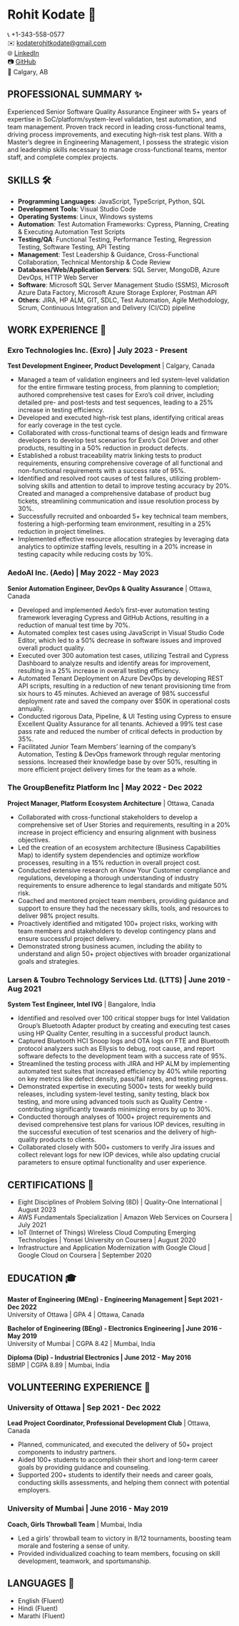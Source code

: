 # Rohit Kodate 🚀

📞 +1-343-558-0577  
✉️ kodaterohitkodate@gmail.com  
🌐 [LinkedIn](https://linkedin.com/in/rohit-kodate)  
📷 [GitHub](https://github.com/rohitkodate247)  
📍 Calgary, AB

## PROFESSIONAL SUMMARY ✨

Experienced Senior Software Quality Assurance Engineer with 5+ years of expertise in SoC/platform/system-level validation, test automation, and team management. Proven track record in leading cross-functional teams, driving process improvements, and executing high-risk test plans. With a Master’s degree in Engineering Management, I possess the strategic vision and leadership skills necessary to manage cross-functional teams, mentor staff, and complete complex projects.

## SKILLS 🛠️

- **Programming Languages**: JavaScript, TypeScript, Python, SQL
- **Development Tools**: Visual Studio Code
- **Operating Systems**: Linux, Windows systems
- **Automation**: Test Automation Frameworks: Cypress, Planning, Creating & Executing Automation Test Scripts
- **Testing/QA**: Functional Testing, Performance Testing, Regression Testing, Software Testing, API Testing
- **Management**: Test Leadership & Guidance, Cross-Functional Collaboration, Technical Mentorship & Code Review
- **Databases/Web/Application Servers**: SQL Server, MongoDB, Azure DevOps, HTTP Web Server
- **Software**: Microsoft SQL Server Management Studio (SSMS), Microsoft Azure Data Factory, Microsoft Azure Storage Explorer, Postman API
- **Others**: JIRA, HP ALM, GIT, SDLC, Test Automation, Agile Methodology, Scrum, Continuous Integration and Delivery (CI/CD) pipeline

## WORK EXPERIENCE 💼

### Exro Technologies Inc. (Exro) | July 2023 - Present  
**Test Development Engineer, Product Development** | Calgary, Canada
- Managed a team of validation engineers and led system-level validation for the entire firmware testing process, from planning to completion; authored comprehensive test cases for Exro’s coil driver, including detailed pre- and post-tests and test sequences, leading to a 25% increase in testing efficiency.
- Developed and executed high-risk test plans, identifying critical areas for early coverage in the test cycle.
- Collaborated with cross-functional teams of design leads and firmware developers to develop test scenarios for Exro’s Coil Driver and other products, resulting in a 50% reduction in product defects.
- Established a robust traceability matrix linking tests to product requirements, ensuring comprehensive coverage of all functional and non-functional requirements with a success rate of 95%.
- Identified and resolved root causes of test failures, utilizing problem-solving skills and attention to detail to improve testing accuracy by 20%. Created and managed a comprehensive database of product bug tickets, streamlining communication and issue resolution process by 30%.
- Successfully recruited and onboarded 5+ key technical team members, fostering a high-performing team environment, resulting in a 25% reduction in project timelines.
- Implemented effective resource allocation strategies by leveraging data analytics to optimize staffing levels, resulting in a 20% increase in testing capacity while reducing costs by 10%.

### AedoAI Inc. (Aedo) | May 2022 - May 2023  
**Senior Automation Engineer, DevOps & Quality Assurance** | Ottawa, Canada
- Developed and implemented Aedo’s first-ever automation testing framework leveraging Cypress and GitHub Actions, resulting in a reduction of manual test time by 70%.
- Automated complex test cases using JavaScript in Visual Studio Code Editor, which led to a 50% decrease in software issues and improved overall product quality.
- Executed over 300 automation test cases, utilizing Testrail and Cypress Dashboard to analyze results and identify areas for improvement, resulting in a 25% increase in overall testing efficiency.
- Automated Tenant Deployment on Azure DevOps by developing REST API scripts, resulting in a reduction of new tenant provisioning time from six hours to 45 minutes. Achieved an average of 98% successful deployment rate and saved the company over $50K in operational costs annually.
- Conducted rigorous Data, Pipeline, & UI Testing using Cypress to ensure Excellent Quality Assurance for all tenants. Achieved a 99% test case pass rate and reduced the number of critical defects in production by 35%.
- Facilitated Junior Team Members’ learning of the company’s Automation, Testing & DevOps framework through regular mentoring sessions. Increased their knowledge base by over 50%, resulting in more efficient project delivery times for the team as a whole.

### The GroupBenefitz Platform Inc | May 2022 - Dec 2022  
**Project Manager, Platform Ecosystem Architecture** | Ottawa, Canada
- Collaborated with cross-functional stakeholders to develop a comprehensive set of User Stories and requirements, resulting in a 20% increase in project efficiency and ensuring alignment with business objectives.
- Led the creation of an ecosystem architecture (Business Capabilities Map) to identify system dependencies and optimize workflow processes, resulting in a 15% reduction in overall project cost.
- Conducted extensive research on Know Your Customer compliance and regulations, developing a thorough understanding of industry requirements to ensure adherence to legal standards and mitigate 50% risk.
- Coached and mentored project team members, providing guidance and support to ensure they had the necessary skills, tools, and resources to deliver 98% project results.
- Proactively identified and mitigated 100+ project risks, working with team members and stakeholders to develop contingency plans and ensure successful project delivery.
- Demonstrated strong business acumen, including the ability to understand and align 50+ project objectives with broader organizational goals and strategies.

### Larsen & Toubro Technology Services Ltd. (LTTS) | June 2019 - Aug 2021  
**System Test Engineer, Intel IVG** | Bangalore, India
- Identified and resolved over 100 critical stopper bugs for Intel Validation Group’s Bluetooth Adapter product by creating and executing test cases using HP Quality Center, resulting in a successful product launch.
- Captured Bluetooth HCI Snoop logs and OTA logs on FTE and Bluetooth protocol analyzers such as Ellysis to debug, root cause, and report software defects to the development team with a success rate of 95%.
- Streamlined the testing process with JIRA and HP ALM by implementing automated test suites that increased efficiency by 40% while reporting on key metrics like defect density, pass/fail rates, and testing progress.
- Demonstrated expertise in executing 5000+ tests for weekly build releases, including system-level testing, sanity testing, black box testing, and more using advanced tools such as Quality Centre - contributing significantly towards minimizing errors by up to 30%.
- Conducted thorough analyses of 1000+ project requirements and devised comprehensive test plans for various IOP devices, resulting in the successful execution of test scenarios and the delivery of high-quality products to clients.
- Collaborated closely with 500+ customers to verify Jira issues and collect relevant logs for new IOP devices, while also updating crucial parameters to ensure optimal functionality and user experience.

## CERTIFICATIONS 📜

- Eight Disciplines of Problem Solving (8D) | Quality-One International | August 2023
- AWS Fundamentals Specialization | Amazon Web Services on Coursera | July 2021
- IoT (Internet of Things) Wireless Cloud Computing Emerging Technologies | Yonsei University on Coursera | August 2020
- Infrastructure and Application Modernization with Google Cloud | Google Cloud on Coursera | September 2020

## EDUCATION 🎓

**Master of Engineering (MEng) - Engineering Management | Sept 2021 - Dec 2022**  
University of Ottawa | GPA 4 | Ottawa, Canada

**Bachelor of Engineering (BEng) - Electronics Engineering | June 2016 - May 2019**  
University of Mumbai | CGPA 8.42 | Mumbai, India

**Diploma (Dip) - Industrial Electronics | June 2012 - May 2016**  
SBMP | CGPA 8.89 | Mumbai, India

## VOLUNTEERING EXPERIENCE 🙌

### University of Ottawa | Sep 2021 - Dec 2022  
**Lead Project Coordinator, Professional Development Club** | Ottawa, Canada
- Planned, communicated, and executed the delivery of 50+ project components to industry partners.
- Aided 100+ students to accomplish their short and long-term career goals by providing guidance and counseling.
- Supported 200+ students to identify their needs and career goals, conducting skills assessments, and helping them connect with potential employers.

### University of Mumbai | June 2016 - May 2019  
**Coach, Girls Throwball Team** | Mumbai, India
- Led a girls' throwball team to victory in 8/12 tournaments, boosting team morale and fostering a sense of unity.
- Provided individualized coaching to team members, focusing on skill development, teamwork, and sportsmanship.

## LANGUAGES 💬

- English (Fluent)
- Hindi (Fluent)
- Marathi (Fluent)
